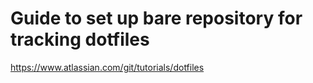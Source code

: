 # Guide to set up bare repository for tracking dotfiles
https://www.atlassian.com/git/tutorials/dotfiles

